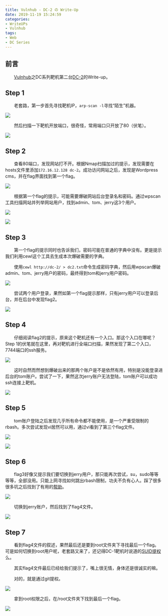```yaml
---
title: Vulnhub - DC-2 の Write-Up
date: 2019-11-19 15:24:59
categories: 
- WriteUPs
- Vulnhub
tags: 
- Web
- DC Series
---
```

## 前言

&emsp;&emsp;[Vulnhub](https://www.vulnhub.com/)之DC系列靶机第二台[DC-2](http://www.five86.com/downloads/DC-2.zip)的Write-up。

<!-- more -->

## Step 1

&emsp;&emsp;老套路，第一步首先寻找靶机IP，`arp-scan -l`寻找“陌生”机器。

![](/img/DC-2/DC-2-1.png)

&emsp;&emsp;然后扫描一下靶机开放端口，很奇怪，常用端口只开放了80（伏笔）。

![](/img/DC-2/DC-2-2.png)

## Step 2

&emsp;&emsp;查看80端口，发现网站打不开。根据Nmap扫描加过的提示，发现需要在hosts文件里添加`172.16.12.128 dc-2`。成功访问网站之后，发现是Wordpress cms，并在flag界面找到第一个flag。

![](/img/DC-2/DC-2-3.png)

&emsp;&emsp;根据第一个flag的提示，可能需要爆破网站后台登录名和密码。通过wpscan工具扫描网站并列举网站用户，找到admin、tom、jerry这3个用户。

![](/img/DC-2/DC-2-4.png)

![](/img/DC-2/DC-2-5.png)

## Step 3

&emsp;&emsp;第一个flag的提示同时也告诉我们，密码可能在普通的字典中没有。更是提示我们利用cewl这个工具去生成本次爆破需要的字典。

&emsp;&emsp;使用`cewl http://dc-2/ > dc2.txt`命令生成密码字典，然后用wpscan爆破admin、tom、jerry用户的密码，最终得到tom和jerry用户密码。

![](/img/DC-2/DC-2-6.png)

&emsp;&emsp;尝试两个用户登录，果然如第一个flag提示那样，只有jerry用户可以登录后台，并在后台中发现flag2。

![](/img/DC-2/DC-2-7.png)

## Step 4

&emsp;&emsp;仔细阅读flag2的提示，原来这个靶机还有一个入口。那这个入口在哪呢？Step 1的伏笔就在这里，再对靶机进行全端口扫描，果然发现了第二个入口，7744端口的ssh服务。

![](/img/DC-2/DC-2-8.png)

&emsp;&emsp;这时自然而然想到爆破出来的那两个账户是不是依然有用，特别是没能登录进后台的tom账户。尝试了一下，果然这次jerry账户无法登陆，tom账户可以成功ssh连接上靶机。

![](/img/DC-2/DC-2-9.png)

## Step 5

&emsp;&emsp;tom账户登陆之后发现几乎所有命令都不能使用，是一个严重受限制的rbash。多次尝试发现vi居然可以用，通过vi看到了第三个flag文件。

![](/img/DC-2/DC-2-10.png)

![](/img/DC-2/DC-2-11.png)

## Step 6

&emsp;&emsp;flag3好像又提示我们要切换到jerry用户，那只能再次尝试，su，sudo等等等等，全部没用。只能上网寻找如何跳出rbash限制，功夫不负有心人。踩了很多很多坑之后找到了有用的[帮助](https://www.cnblogs.com/xiaoxiaoleo/p/8450379.html)。

![](/img/DC-2/DC-2-12.png)

&emsp;&emsp;切换到jerry账户，然后找到了flag4文件。

![](/img/DC-2/DC-2-13.png)

## Step 7

&emsp;&emsp;看到flag4文件的叙述，果然最后还是要到root文件夹下寻找最后一个flag。可是如何切换到root用户呢，老套路又来了，还记得DC-1靶机时说道的[SUID提权](https://coldwave96.github.io/2019/11/15/suid/)么。

&emsp;&emsp;其实flag4文件最后已经给我们提示了，嘴上很无情，身体还是很诚实的嘛。

&emsp;&emsp;对的，就是通过git提权。

![](/img/DC-2/DC-2-14.png)

&emsp;&emsp;拿到root权限之后，在/root文件夹下找到最后一个flag。

![](/img/DC-2/DC-2-15.png)
